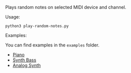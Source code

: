 Plays random notes on selected MIDI device and channel.

Usage:

`python3 play-random-notes.py`

Examples:

You can find examples in the `examples` folder.

* [Piano](./examples/piano.mp3)
* [Synth Bass](./examples/synth_bass.mp3)
* [Analog Synth](./examples/analog_synth.mp3)




